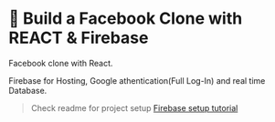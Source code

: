 # 🚀 Build a Facebook Clone with REACT & Firebase

Facebook clone with React.

Firebase for Hosting, Google athentication(Full Log-In) and real time Database.

> Check readme for project setup
> [Firebase setup tutorial](https://www.youtube.com/watch?v=FbdAyfQhyQA&t=9s&ab_channel=EliasAfara)
